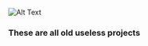 

![Alt Text](https://imgs.search.brave.com/pqqrZDERLuenQy_z2yi4VoSVD18wwmOf2PZdIxG1Th4/rs:fit:344:323:1/g:ce/aHR0cHM6Ly9pbWFn/ZXMtd2l4bXAtZWQz/MGE4NmI4YzRjYTg4/Nzc3MzU5NGMyLndp/eG1wLmNvbS9mL2Jm/YjM5ZGQ5LWU4OWYt/NDVmNy1iMmVlLWI3/NTg4MGU4ZmZkNC9k/OThjaGk1LTExYTYw/MzcwLWIwYzktNDg2/NC05ODdiLTk3MDk4/ZGY3NWUwZi5naWY_/dG9rZW49ZXlKMGVY/QWlPaUpLVjFRaUxD/SmhiR2NpT2lKSVV6/STFOaUo5LmV5Snpk/V0lpT2lKMWNtNDZZ/WEJ3T2lJc0ltbHpj/eUk2SW5WeWJqcGhj/SEE2SWl3aWIySnFJ/anBiVzNzaWNHRjBh/Q0k2SWx3dlpsd3ZZ/bVppTXpsa1pEa3Ra/VGc1WmkwME5XWTNM/V0l5WldVdFlqYzFP/RGd3WlRobVptUTBY/QzlrT1RoamFHazFM/VEV4WVRZd016Y3dM/V0l3WXprdE5EZzJO/QzA1T0RkaUxUazNN/RGs0WkdZM05XVXda/aTVuYVdZaWZWMWRM/Q0poZFdRaU9sc2lk/WEp1T25ObGNuWnBZ/MlU2Wm1sc1pTNWti/M2R1Ykc5aFpDSmRm/US53eDFRVnlSdG5H/dEhrcHozSC1VYWdZ/ZWZmWXN6VFB3clpG/eGhEUXNVbWdV.gif)


### These are all old useless projects
